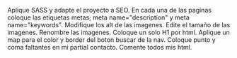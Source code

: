 Aplique SASS y adapte el proyecto a SEO.
En cada una de las paginas coloque las etiquetas metas; meta name="description" y meta name="keywords".
Modifique los alt de las imagenes.
Edite el tamaño de las imagenes.
Renombre las imagenes.
Coloque un solo H1 por html.
Aplique un map para el color y border del boton buscar de la nav.
Coloque punto y coma faltantes en mi partial contacto.
Comente todos mis html.
